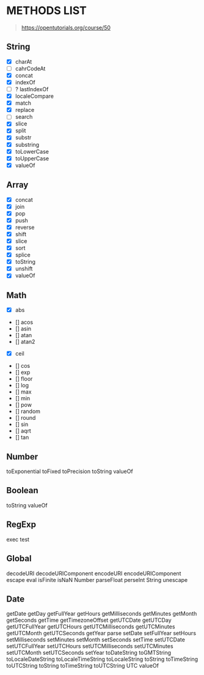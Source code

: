 #  METHODS LIST

> https://opentutorials.org/course/50

##  String
- [X] charAt 
- [ ] cahrCodeAt
- [X] concat
- [X] indexOf 
- [ ] ? lastIndexOf
- [X] localeCompare
- [X] match
- [x] replace
- [ ] search
- [x] slice
- [x] split
- [x] substr
- [x] substring
- [x] toLowerCase
- [x] toUpperCase
- [x] valueOf

## Array 
- [x] concat
- [x] join
- [x] pop
- [x] push
- [x] reverse
- [x] shift
- [x] slice
- [x] sort
- [x] splice
- [x] toString
- [x] unshift
- [x] valueOf

## Math
- [x] abs
- [] acos
- [] asin
- [] atan
- [] atan2
- [x] ceil
- [] cos
- [] exp
- [] floor
- [] log
- [] max
- [] min
- [] pow
- [] random
- [] round
- [] sin
- [] aqrt
- [] tan

## Number
toExponential
toFixed
toPrecision
toString
valueOf

## Boolean
toString
valueOf

## RegExp
exec
test

## Global 
decodeURI
decodeURIComponent
encodeURI
encodeURIComponent
escape
eval
isFinite
isNaN
Number
parseFloat
perseInt
String
unescape

## Date 
getDate
getDay
getFullYear
getHours
getMilliseconds
getMinutes
getMonth
getSeconds
getTime
getTimezoneOffset
getUTCDate
getUTCDay
getUTCFullYear
getUTCHours
getUTCMilliseconds
getUTCMinutes
getUTCMonth
getUTCSeconds
getYear
parse
setDate
setFullYear
setHours
setMilliseconds
setMinutes
setMonth
setSeconds
setTime
setUTCDate
setUTCFullYear
setUTCHours
setUTCMilliseconds
setUTCMinutes
setUTCMonth 
setUTCSeconds
setYear
toDateString
toGMTString
toLocaleDateString
toLocaleTimeString
toLocaleString
toString
toTimeString
toUTCString
toString
toTimeString 
toUTCString
UTC
valueOf
